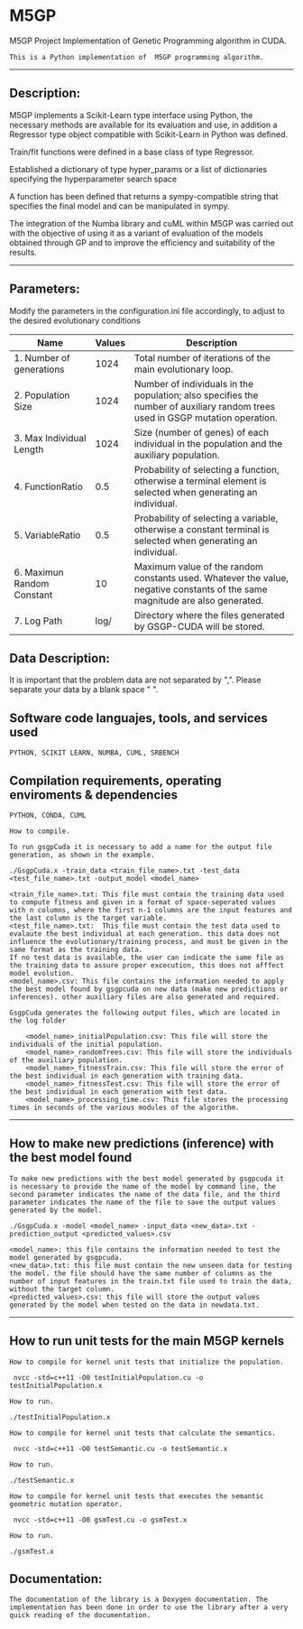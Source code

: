 # M5GP 
M5GP Project
Implementation of Genetic Programming algorithm in CUDA.
```
This is a Python implementation of  M5GP programming algorithm.
```
***
## Description:  
M5GP implements a Scikit-Learn type interface using Python, the necessary methods are available for its evaluation and use, in addition a Regressor type object compatible with Scikit-Learn in Python was defined.

Train/fit functions were defined in a base class of type Regressor.

Established a dictionary of type hyper_params or a list of dictionaries specifying the hyperparameter search space

A function has been defined that returns a sympy-compatible string that specifies the final model and can be manipulated in sympy.

The integration of the Numba library and cuML within M5GP was carried out with the objective of using it as a variant of evaluation of the models obtained through GP and to improve the efficiency and suitability of the results.

***
## Parameters:  

Modify the parameters in the configuration.ini file accordingly, to adjust to the desired evolutionary conditions

| Name     								| Values   | Description|
| -------- 								| -------- |------------|
|1.  Number of generations				| 1024     |Total number of iterations of the main evolutionary loop. |
|2.  Population Size					| 1024     |Number of individuals in the population; also specifies the number of auxiliary random trees used in GSGP mutation operation.|
|3.  Max Individual Length      		| 1024     |Size (number of genes) of each individual in the population and the auxiliary population.|
|4.  FunctionRatio                      | 0.5      |Probability of selecting a function, otherwise a terminal element is selected when generating an individual.|
|5.  VariableRatio                      | 0.5      |Probability of selecting a variable, otherwise a constant terminal is selected when generating an individual.|
|6.  Maximun Random Constant			| 10       |Maximum value of the random constants used. Whatever the value, negative constants of the same magnitude are also generated.|
|7.  Log Path                           | log/     |Directory where the files generated by GSGP-CUDA will be stored.|


## Data Description:  
It is important that the problem data are not separated by ",". Please separate your data by a blank space " ".

## Software code languajes, tools, and services used
```
PYTHON, SCIKIT LEARN, NUMBA, CUML, SRBENCH
```
## Compilation requirements, operating enviroments & dependencies 
```
PYTHON, CONDA, CUML 

How to compile.

To run gsgpCuda it is necessary to add a name for the output file generation, as shown in the example.

./GsgpCuda.x -train_data <train_file_name>.txt -test_data <test_file_name>.txt -output_model <model_name>

<train_file_name>.txt: This file must contain the training data used to compute fitness and given in a format of space-seperated values with n columns, where the first n-1 columns are the input features and the last column is the target variable.
<test_file_name>.txt:  This file must contain the test data used to evalaute the best individual at each generation. this data does not influence the evolutionary/training process, and must be given in the same format as the training data.
If no test data is available, the user can indicate the same file as the training data to assure proper excecution, this does not afffect model evolution.
<model_name>.csv: This file contains the information needed to apply the best model found by gsgpcuda on new data (make new predictions or inferences). other auxiliary files are also generated and required.

GsgpCuda generates the following output files, which are located in the log folder

    <model_name>_initialPopulation.csv: This file will store the individuals of the initial population.
    <model_name>_randomTrees.csv: This file will store the individuals of the auxiliary population.
    <model_name>_fitnessTrain.csv: This file will store the error of the best individual in each generation with training data.
    <model_name>_fitnessTest.csv: This file will store the error of the best individual in each generation with test data.
    <model_name>_processing_time.csv: This file stores the processing times in seconds of the various modules of the algorithm. 

```
***

## How to make new predictions (inference) with the best model found
```
To make new predictions with the best model generated by gsgpcuda it is necessary to provide the name of the model by command line, the second parameter indicates the name of the data file, and the third parameter indicates the name of the file to save the output values generated by the model.

./GsgpCuda.x -model <model_name> -input_data <new_data>.txt -prediction_output <predicted_values>.csv

<model_name>: this file contains the information needed to test the model generated by gsgpcuda.
<new_data>.txt: this file must contain the new unseen data for testing the model. the file should have the same number of columns as the number of input features in the train.txt file used to train the data, without the target column.
<predicted_values>.csv: this file will store the output values generated by the model when tested on the data in newdata.txt.

```
***

## How to run unit tests for the main M5GP kernels
```
How to compile for kernel unit tests that initialize the population.

 nvcc -std=c++11 -O0 testInitialPopulation.cu -o testInitialPopulation.x

How to run.

./testInitialPopulation.x

How to compile for kernel unit tests that calculate the semantics.

 nvcc -std=c++11 -O0 testSemantic.cu -o testSemantic.x 

How to run.

./testSemantic.x 

How to compile for kernel unit tests that executes the semantic geometric mutation operator.

 nvcc -std=c++11 -O0 gsmTest.cu -o gsmTest.x

How to run.

./gsmTest.x
```
## Documentation:
```
The documentation of the library is a Doxygen documentation. The implementation has been done in order to use the library after a very quick reading of the documentation.
```
